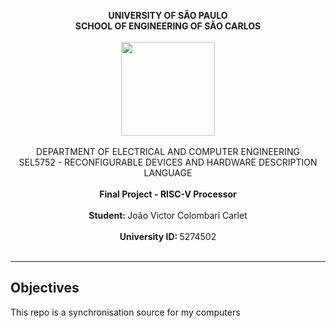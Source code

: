 <p align="center">
  <b> UNIVERSITY OF SÃO PAULO </b>
  <br>
  <b> SCHOOL OF ENGINEERING OF SÃO CARLOS </b>
  <br> <br>
  <img src="https://github.com/joaocolombari/Projeto2023/assets/105496210/b6cf7a10-fe32-4d49-b1be-8d29e147b0ec" width="150">
  <br> <br>
  DEPARTMENT OF ELECTRICAL AND COMPUTER ENGINEERING
  <br>
  SEL5752 - RECONFIGURABLE DEVICES AND HARDWARE DESCRIPTION LANGUAGE
  <br> <br>
  <B> Final Project - RISC-V Processor </B>
  <br><br>
  <b>Student: </b> João Victor Colombari Carlet <br><br>
  <b>University ID: </b> 5274502 <br><br>
</p>

---
## Objectives

This repo is a synchronisation source for my computers 
